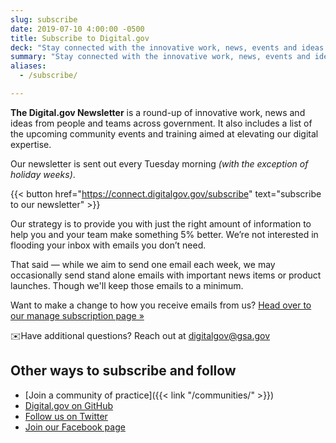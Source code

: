 ```yaml
---
slug: subscribe
date: 2019-07-10 4:00:00 -0500
title: Subscribe to Digital.gov
deck: "Stay connected with the innovative work, news, events and ideas from people and teams across government"
summary: "Stay connected with the innovative work, news, events and ideas from people and teams across government"
aliases:
  - /subscribe/

---
```


**The Digital.gov Newsletter** is a round-up of innovative work, news and ideas from people and teams across government. It also includes a list of the upcoming community events and training aimed at elevating our digital expertise.

Our newsletter is sent out every Tuesday morning _(with the exception of holiday weeks)_.

{{< button href="https://connect.digitalgov.gov/subscribe" text="subscribe to our newsletter" >}}

Our strategy is to provide you with just the right amount of information to help you and your team make something 5% better. We’re not interested in flooding your inbox with emails you don’t need.

That said — while we aim to send one email each week, we may occasionally send stand alone emails with important news items or product launches. Though we'll keep those emails to a minimum.

Want to make a change to how you receive emails from us? [Head over to our manage subscription page »](https://connect.digitalgov.gov/subscribe)

:envelope:Have additional questions? Reach out at [digitalgov@gsa.gov](mailto:digitalgov@gsa.gov)

## Other ways to subscribe and follow

- [Join a community of practice]({{< link "/communities/" >}})
- [Digital.gov on GitHub](https://github.com/GSA/digitalgov.gov)
- [Follow us on Twitter](https://twitter.com/digital_gov/)
- [Join our Facebook page](https://www.facebook.com/Digital.gov)
